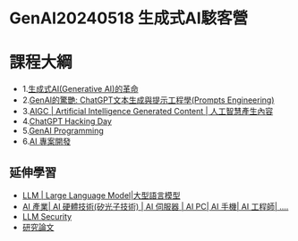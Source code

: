 # GenAI20240518 生成式AI駭客營

# 課程大綱
- 1.[生成式AI(Generative AI)的革命](Generative_AI.md)
- 2.[GenAI的驚艷: ChatGPT文本生成與提示工程學(Prompts Engineering)](ChatGPT.md)
- 3.[AIGC | Artificial Intelligence Generated Content | 人工智慧產生內容 ](AIGC.md) 
- 4.[ChatGPT Hacking Day](ChatGPT4SEC.md)
- 5.[GenAI Programming](GenAIPrograming.md)
- 6.[AI 專案開發](AI_Project.md)


## 延伸學習
- [LLM | Large Language Model|大型語言模型](LLM.md)
- [AI 產業| AI 硬體技術(矽光子技術) | AI 伺服器 | AI PC| AI 手機| AI 工程師| ....](AI_Market.md)
- [LLM Security](LLM_Sec.md)
- [研究論文](Research.md)
